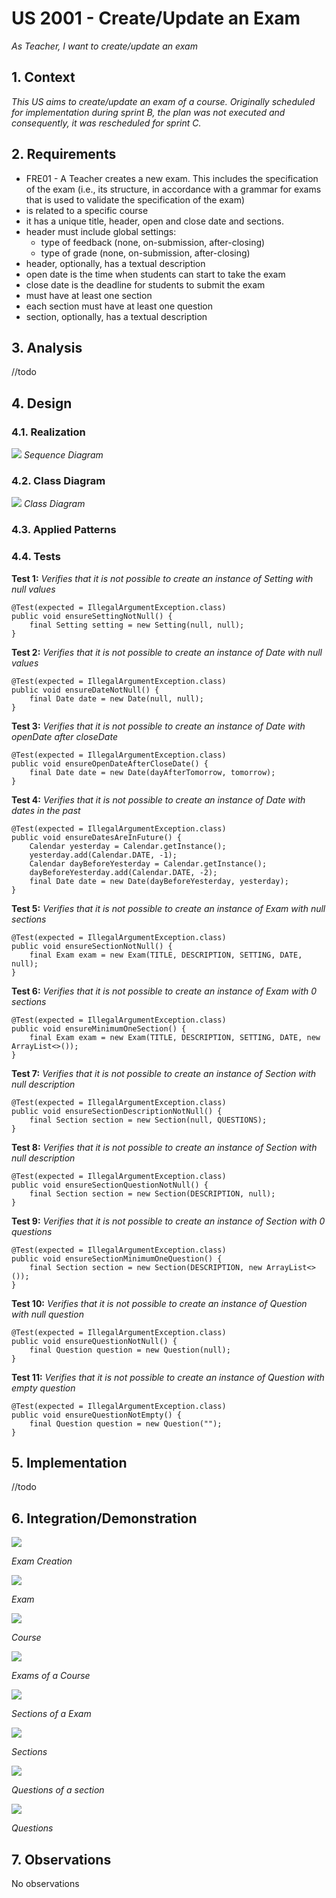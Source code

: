 # US 2001 - Create/Update an Exam

*As Teacher, I want to create/update an exam*

## 1. Context

*This US aims to create/update an exam of a course. Originally scheduled for implementation during sprint B, the plan 
was not executed and consequently, it was rescheduled for sprint C.*

## 2. Requirements

* FRE01 - A Teacher creates a new exam. This includes the specification
of the exam (i.e., its structure, in accordance with a grammar for exams that is used to
validate the specification of the exam)
* is related to a specific course
* it has a unique title, header, open and close date and sections.
* header must include global settings:
  * type of feedback (none, on-submission, after-closing)
  * type of grade (none, on-submission, after-closing)
* header, optionally, has a textual description
* open date is the time when students can start to take the exam
* close date is the deadline for students to submit the exam
* must have at least one section
* each section must have at least one question
* section, optionally, has a textual description

## 3. Analysis

//todo

## 4. Design

### 4.1. Realization

![](CreateExam_SD.svg)
*Sequence Diagram*

### 4.2. Class Diagram

![](CreateExam_CD.svg)
*Class Diagram*

### 4.3. Applied Patterns

### 4.4. Tests

**Test 1:** *Verifies that it is not possible to create an instance of Setting with null values*

    @Test(expected = IllegalArgumentException.class)
    public void ensureSettingNotNull() {
        final Setting setting = new Setting(null, null);
    }

**Test 2:** *Verifies that it is not possible to create an instance of Date with null values*

    @Test(expected = IllegalArgumentException.class)
    public void ensureDateNotNull() {
        final Date date = new Date(null, null);
    }

**Test 3:** *Verifies that it is not possible to create an instance of Date with openDate after closeDate*

    @Test(expected = IllegalArgumentException.class)
    public void ensureOpenDateAfterCloseDate() {
        final Date date = new Date(dayAfterTomorrow, tomorrow);
    }

**Test 4:** *Verifies that it is not possible to create an instance of Date with dates in the past*

    @Test(expected = IllegalArgumentException.class)
    public void ensureDatesAreInFuture() {
        Calendar yesterday = Calendar.getInstance();
        yesterday.add(Calendar.DATE, -1);
        Calendar dayBeforeYesterday = Calendar.getInstance();
        dayBeforeYesterday.add(Calendar.DATE, -2);
        final Date date = new Date(dayBeforeYesterday, yesterday);
    }

**Test 5:** *Verifies that it is not possible to create an instance of Exam with null sections*


    @Test(expected = IllegalArgumentException.class)
    public void ensureSectionNotNull() {
        final Exam exam = new Exam(TITLE, DESCRIPTION, SETTING, DATE, null);
    }

**Test 6:** *Verifies that it is not possible to create an instance of Exam with 0 sections*

    @Test(expected = IllegalArgumentException.class)
    public void ensureMinimumOneSection() {
        final Exam exam = new Exam(TITLE, DESCRIPTION, SETTING, DATE, new ArrayList<>());
    }

**Test 7:** *Verifies that it is not possible to create an instance of Section with null description*

    @Test(expected = IllegalArgumentException.class)
    public void ensureSectionDescriptionNotNull() {
        final Section section = new Section(null, QUESTIONS);
    }

**Test 8:** *Verifies that it is not possible to create an instance of Section with null description*

    @Test(expected = IllegalArgumentException.class)
    public void ensureSectionQuestionNotNull() {
        final Section section = new Section(DESCRIPTION, null);
    }

**Test 9:** *Verifies that it is not possible to create an instance of Section with 0 questions*

    @Test(expected = IllegalArgumentException.class)
    public void ensureSectionMinimumOneQuestion() {
        final Section section = new Section(DESCRIPTION, new ArrayList<>());
    }

**Test 10:** *Verifies that it is not possible to create an instance of Question with null question*

    @Test(expected = IllegalArgumentException.class)
    public void ensureQuestionNotNull() {
        final Question question = new Question(null);
    }

**Test 11:** *Verifies that it is not possible to create an instance of Question with empty question*

    @Test(expected = IllegalArgumentException.class)
    public void ensureQuestionNotEmpty() {
        final Question question = new Question("");
    }

## 5. Implementation

//todo

## 6. Integration/Demonstration

![](DEMO.png)

*Exam Creation*

![](EXAM_DB.png)

*Exam*

![](COURSES_DB.png)

*Course*

![](COURSE_EXAM_DB.png)

*Exams of a Course*

![](EXAM_SECTION_DB.png)

*Sections of a Exam*

![](SECTION_DB.png)

*Sections*

![](SECTION_QUESTION_DB.png)

*Questions of a section*

![](QUESTION_DB.png)

*Questions*

## 7. Observations

No observations